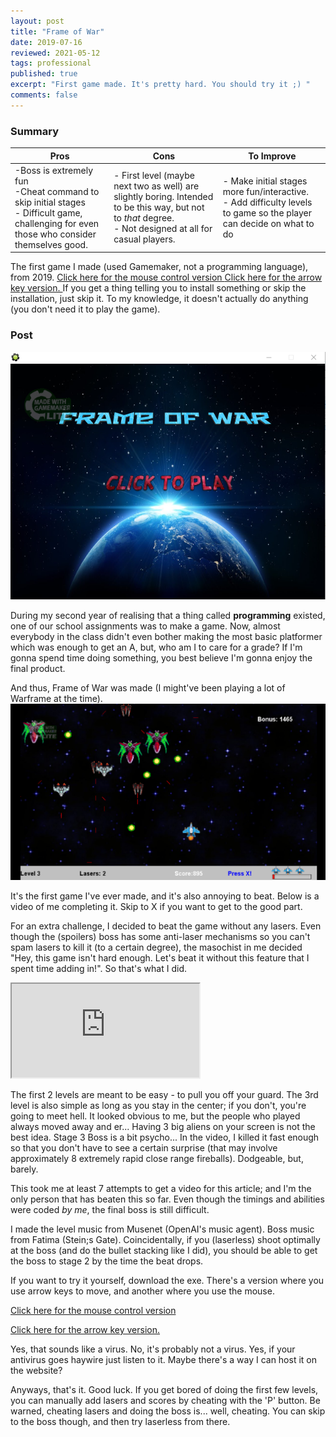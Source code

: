 ```yaml
---
layout: post
title: "Frame of War"
date: 2019-07-16
reviewed: 2021-05-12
tags: professional
published: true
excerpt: "First game made. It's pretty hard. You should try it ;) "
comments: false
---
```


<h3> Summary </h3>

| Pros | Cons | To Improve |
| ---- | ---- | ---------- |
| -Boss is extremely fun <br> -Cheat command to skip initial stages <br> - Difficult game, challenging for even those who consider themselves good.   | - First level (maybe next two as well) are slightly boring. Intended to be this way, but not to *that* degree. <br>- Not designed at all for casual players.    | - Make initial stages more fun/interactive. <br> - Add difficulty levels to game so the player can decide on what to do      |

The first game I made (used Gamemaker, not a programming language), from 2019. <a href="/assets/frameofwar/Frame of War Mouse Move - Yuvraj Fowdar.exe"> Click here for the mouse control version </a> <a href="/assets/frameofwar/Frame Of War.exe"> Click here for the arrow key version. </a> If you get a thing telling you to install something or skip the installation, just skip it. To my knowledge, it doesn't actually do anything (you don't need it to play the game).


<h3> Post </h3>
<img src="/assets/frameofwar/entryimg.PNG" alt="Home screen">

During my second year of realising that a thing called **programming** existed, one of our school assignments was to make a game. Now, almost everybody in the class didn't even bother making the most basic platformer which was enough to get an A, but, who am I to care for a grade?
If I'm gonna spend time doing something, you best believe I'm gonna enjoy the final product. 

And thus, Frame of War was made (I might've been playing a lot of Warframe at the time). 
<img src="/assets/frameofwar/level3.png">

It's the first game I've ever made, and it's also annoying to beat. Below is a video of me completing it. Skip to X if you want to get to the good part.

For an extra challenge, I decided to beat the game without any lasers. Even though the (spoilers) boss has some anti-laser mechanisms so you can't spam lasers to kill it (to a certain degree), the masochist in me decided "Hey, this game isn't hard enough. Let's beat it without this feature that I spent time adding in!". So that's what I did.


<iframe src="https://www.youtube.com/embed/IX4cPKXT7-s" allowfullscreen> </iframe>

The first 2 levels are meant to be easy - to pull you off your guard. The 3rd level is also simple as long as you stay in the center; if you don't, you're going to meet hell. It looked obvious to me, but the people who played always moved away and er... Having 3 big aliens on your screen is not the best idea.
Stage 3 Boss is a bit psycho... In the video, I killed it fast enough so that you don't have to see a certain surprise (that may involve approximately 8 extremely rapid close range fireballs). Dodgeable, but, barely.

This took me at least 7 attempts to get a video for this article; and I'm the only person that has beaten this so far. Even though the timings and abilities were coded *by me*, the final boss is still difficult. 

I made the level music from Musenet (OpenAI's music agent). 
Boss music from Fatima (Stein;s Gate). Coincidentally, if you (laserless) shoot optimally at the boss (and do the bullet stacking like I did), you should be able to get the boss to stage 2 by the time the beat drops.

If you want to try it yourself, download the exe. There's a version where you use arrow keys to move, and another where you use the mouse.

<a href="/assets/frameofwar/Frame of War Mouse Move - Yuvraj Fowdar.exe"> Click here for the mouse control version </a>

<a href="/assets/frameofwar/Frame Of War.exe"> Click here for the arrow key version. </a>


Yes, that sounds like a virus. No, it's probably not a virus. Yes, if your antivirus goes haywire just listen to it. Maybe there's a way I can host it on the website?

Anyways, that's it. Good luck. If you get bored of doing the first few levels, you can manually add lasers and scores by cheating with the 'P' button. Be warned, cheating lasers and doing the boss is... well, cheating. You can skip to the boss though, and then try laserless from there.

